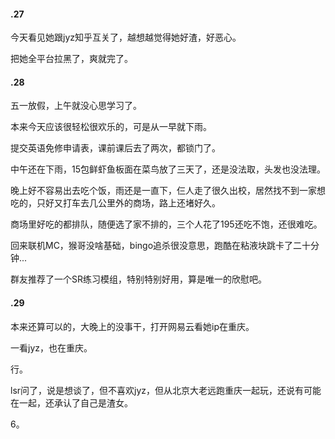 #### .27

今天看见她跟jyz知乎互关了，越想越觉得她好渣，好恶心。

把她全平台拉黑了，爽就完了。

#### .28

五一放假，上午就没心思学习了。

本来今天应该很轻松很欢乐的，可是从一早就下雨。

提交英语免修申请表，课前课后去了两次，都锁门了。

中午还在下雨，15包鲜虾鱼板面在菜鸟放了三天了，还是没法取，头发也没法理。

晚上好不容易出去吃个饭，雨还是一直下，仨人走了很久出校，居然找不到一家想吃的，只好又打车去几公里外的商场，路上还堵好久。

商场里好吃的都排队，随便选了家不排的，三个人花了195还吃不饱，还很难吃。

回来联机MC，猴哥没啥基础，bingo追杀很没意思，跑酷在粘液块跳卡了二十分钟...

群友推荐了一个SR练习模组，特别特别好用，算是唯一的欣慰吧。

#### .29

本来还算可以的，大晚上的没事干，打开网易云看她ip在重庆。

一看jyz，也在重庆。

行。

lsr问了，说是想谈了，但不喜欢jyz，但从北京大老远跑重庆一起玩，还说有可能在一起，还承认了自己是渣女。

6。